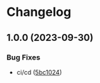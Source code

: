 # Changelog

## 1.0.0 (2023-09-30)


### Bug Fixes

* ci/cd ([5bc1024](https://github.com/nevse/SvgToPng/commit/5bc1024281821edc498bbe78d4620f71358219d2))
